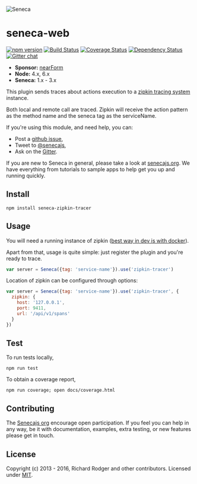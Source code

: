 ![Seneca][Logo]

# seneca-web
[![npm version][npm-badge]][npm-url]
[![Build Status][travis-badge]][travis-url]
[![Coverage Status][coveralls-badge]][coveralls-url]
[![Dependency Status][david-badge]][david-url]
[![Gitter chat][gitter-badge]][gitter-url]

- __Sponsor:__ [nearForm][Sponsor]
- __Node:__ 4.x, 6.x
- __Seneca:__ 1.x - 3.x


This plugin sends traces about actions execution to a [zipkin tracing system](http://zipkin.io) instance.

Both local and remote call are traced. Zipkin will receive the action pattern as the method name and the seneca tag as the serviceName.


If you're using this module, and need help, you can:

- Post a [github issue][],
- Tweet to [@senecajs][],
- Ask on the [Gitter][gitter-url].

If you are new to Seneca in general, please take a look at [senecajs.org][]. We have
everything from tutorials to sample apps to help get you up and running quickly.


## Install
```
npm install seneca-zipkin-tracer
```

## Usage

You will need a running instance of zipkin ([best way in dev is with docker](https://github.com/openzipkin/docker-zipkin)).

Apart from that, usage is quite simple: just register the plugin and you're ready to trace.

```js
var server = Seneca({tag: 'service-name'}).use('zipkin-tracer')
```

Location of zipkin can be configured through options:

```js
var server = Seneca({tag: 'service-name'}).use('zipkin-tracer', {
  zipkin: {
    host: '127.0.0.1',
    port: 9411,
    url: '/api/v1/spans'
  }
})
```

## Test
To run tests locally,

```
npm run test
```

To obtain a coverage report,

```
npm run coverage; open docs/coverage.html
```

## Contributing
The [Senecajs org][] encourage open participation. If you feel you can help in any way,
be it with documentation, examples, extra testing, or new features please get in touch.


## License
Copyright (c) 2013 - 2016, Richard Rodger and other contributors.
Licensed under [MIT][].

[Sponsor]: http://nearform.com
[Logo]: http://senecajs.org/files/assets/seneca-logo.png
[npm-badge]: https://badge.fury.io/js/seneca-zipkin-tracer.svg
[npm-url]: https://badge.fury.io/js/seneca-zipkin-tracer
[travis-badge]: https://api.travis-ci.org/senecajs-labs/seneca-zipkin-tracer.svg
[travis-url]: https://travis-ci.org/senecajs-labs/seneca-zipkin-tracer
[coveralls-badge]:https://coveralls.io/repos/senecajs-labs/seneca-zipkin-tracer/badge.svg?branch=master&service=github
[coveralls-url]: https://coveralls.io/github/senecajs-labs/seneca-zipkin-tracer?branch=master
[david-badge]: https://david-dm.org/senecajs-labs/seneca-zipkin-tracer.svg
[david-url]: https://david-dm.org/senecajs-labs/seneca-zipkin-tracer
[gitter-badge]: https://badges.gitter.im/senecajs/seneca.png
[gitter-url]: https://gitter.im/senecajs/seneca
[MIT]: ./LICENSE
[Senecajs org]: https://github.com/senecajs/
[Seneca.js]: https://www.npmjs.com/package/seneca
[senecajs.org]: http://senecajs.org/
[github issue]: https://github.com/senecajs-labs/seneca-zipkin-tracer/issues
[@senecajs]: http://twitter.com/senecajs
